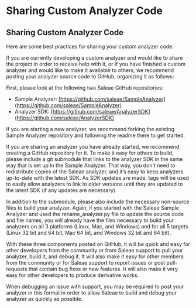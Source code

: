 # Sharing Custom Analyzer Code

## Sharing Custom Analyzer Code

Here are some best practices for sharing your custom analyzer code.

If you are currently developing a custom analyzer and would like to share the project in order to receive help with it, or if you have finished a custom analyzer and would like to make it available to others, we recommend posting your analyzer source code to GitHub, organizing it as follows:

First, please look at the following two Saleae GitHub repositories:

* Sample Analyzer: [https://github.com/saleae/SampleAnalyzer](https://github.com/saleae/SampleAnalyzer)
* Analyzer SDK: [https://github.com/saleae/AnalyzerSDK](https://github.com/saleae/AnalyzerSDK)

If you are starting a new analyzer, we recommend forking the existing Sample Analyzer repository and following the readme there to get started.

If you are sharing an analyzer you have already started, we recommend creating a GitHub repository for it. To make it easy for others to build, please include a git submodule that links to the analyzer SDK in the same way that is set up in the Sample Analyzer. That way, you don’t need to redistribute copies of the Saleae analyzer, and it’s easy to keep analyzers up-to-date with the latest SDK. As SDK updates are made, tags will be used to easily allow analyzers to link to older versions until they are updated to the latest SDK \(if any updates are necessary\).

In addition to the submodule, please also include the necessary non-source files to build your analyzer. Again, if you started with the Saleae Sample Analyzer and used the rename\_analyzer.py file to update the source code and file names, you will already have the files necessary to build your analyzers on all 3 platforms \(Linux, Mac, and Windows\) and for all 5 targets \(Linux 32 bit and 64 bit, Mac 64 bit, and Windows 32 bit and 64 bit\).

With these three components posted on GitHub, it will be quick and easy for other developers from the community or from Saleae support to pull your analyzer, build it, and debug it. It will also make it easy for other members from the community or for Saleae support to report issues or post pull-requests that contain bug fixes or new features. It will also make it very easy for other developers to produce derivative works.

When debugging an issue with support, you may be required to post your analyzer in this format in order to allow Saleae to build and debug your analyzer as quickly as possible.

